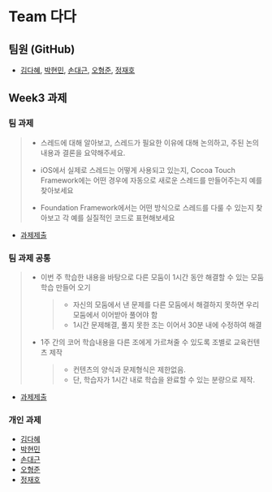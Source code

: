 # Team 다다

## 팀원 (GitHub)
 * [김다혜](https://github.com/iluvdadong), [박현민](https://github.com/spb829), [손대근](https://github.com/sohn126), [오형준](https://github.com/LeFal), [정재호](https://github.com/Lahavas)

## Week3 과제

### 팀 과제
>- 스레드에 대해 알아보고, 스레드가 필요한 이유에 대해 논의하고, 주된 논의 내용과 결론을 요약해주세요.
>
>- iOS에서 실제로 스레드는 어떻게 사용되고 있는지, Cocoa Touch Framework에는 어떤 경우에 자동으로 새로운 스레드를 만들어주는지 예를 찾아보세요
>
>- Foundation Framework에서는 어떤 방식으로 스레드를 다룰 수 있는지 찾아보고 각 예를 실질적인 코드로 표현해보세요

* [과제제출](https://github.com/spb829/BoostCamp_iOS/tree/master/week3)

### 팀 과제 공통

>- 이번 주 학습한 내용을 바탕으로 다른 모둠이 1시간 동안 해결할 수 있는 모둠학습 만들어 오기
>   >- 자신의 모둠에서 낸 문제를 다른 모둠에서 해결하지 못하면 우리 모둠에서 이어받아 풀어야 함
>   >- 1시간 문제해결, 풀지 못한 조는 이어서 30분 내에 수정하여 해결
>
>- 1주 간의 코어 학습내용을 다른 조에게 가르쳐줄 수 있도록 조별로 교육컨텐츠 제작
>   >- 컨텐츠의 양식과 문제형식은 제한없음.
>   >- 단, 학습자가 1시간 내로 학습을 완료할 수 있는 분량으로 제작.

* [과제제출](https://github.com/spb829/BoostCamp_iOS/tree/master/week3/groupAssignment.md)

### 개인 과제
 * [김다혜](https://github.com/iluvdadong/boostcamp_iOS_dadong/tree/master/week3)
 * [박현민](https://github.com/spb829/BoostCamp_iOS_Newbie/tree/master/week3)
 * [손대근](https://github.com/sohn126/boostcamp_ios_sohn126/tree/master/week3)
 * [오형준](https://github.com/LeFal/boostcamp_iOS_LeFal/tree/master/week3)
 * [정재호](https://github.com/Lahavas/Boostcamp_iOS_Lahavas/tree/master/week3)
